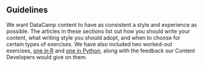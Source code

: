 ## Guidelines

We want DataCamp content to have as consistent a style and experience as possible.
The articles in these sections list out how you should write your content,
what writing style you should adopt,
and when to choose for certain types of exercises.
We have also included two worked-out exercises,
[one in R](/courses/guidelines/exercise-critique-r.md)
and [one in Python](/courses/guidelines/exercise-critique-python.md),
along with the feedback our Content Developers would give on them.

